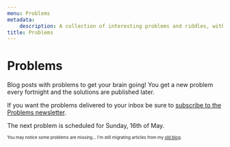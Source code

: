 ```yaml
---
menu: Problems
metadata:
    description: A collection of interesting problems and riddles, with a new problem being published every fortnight.
title: Problems
---
```


# Problems

Blog posts with problems to get your brain going! You get a new problem every fortnight and the solutions are published later.

If you want the problems delivered to your inbox be sure to [subscribe to the Problems newsletter](https://mathspp.com/subscribe).

The next problem is scheduled for Sunday, 16th of May.

<sub><sup>You may notice some problems are missing... I'm still migrating articles from my [old blog](http://mathspp.blogspot.com).</sup></sub>
